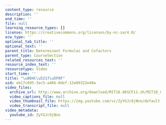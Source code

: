 ```yaml
---
content_type: resource
description: ''
end_time: ''
file: null
learning_resource_types: []
license: https://creativecommons.org/licenses/by-nc-sa/4.0/
ocw_type: ''
optional_tab_title: ''
optional_text: ''
parent_title: Determinant Formulas and Cofactors
parent_type: CourseSection
related_resources_text: ''
resource_index_text: ''
resourcetype: Video
start_time: ''
title: "\u884C\u5217\u5F0F"
uid: eb17c695-3ec5-a46b-0def-12e89322e40a
video_files:
  archive_url: http://www.archive.org/download/MIT18.06SCF11-zh/MIT18_06SC_110526_L2_zh-hans-cmn_300k.mp4
  video_captions_file: null
  video_thumbnail_file: https://img.youtube.com/vi/ZyYGJc9jNno/default.jpg
  video_transcript_file: null
video_metadata:
  youtube_id: ZyYGJc9jNno
---
```

